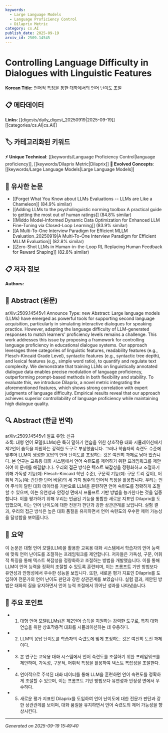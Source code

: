 ```yaml
---
keywords:
  - Large Language Models
  - Language Proficiency Control
  - Dilaprix Metric
category: cs.AI
publish_date: 2025-09-19
arxiv_id: 2509.14545
---
```


<!-- KEYWORD_LINKING_METADATA:
{
  "processed_timestamp": "2025-09-22 21:51:16.056644",
  "vocabulary_version": "1.0",
  "selected_keywords": [
    "Large Language Models",
    "Language Proficiency Control",
    "Dilaprix Metric"
  ],
  "rejected_keywords": [
    "Linguistic Features",
    "Natural Language Processing"
  ],
  "similarity_scores": {
    "Large Language Models": 0.8,
    "Language Proficiency Control": 0.78,
    "Dilaprix Metric": 0.72
  },
  "extraction_method": "AI_prompt_based",
  "budget_applied": true
}
-->


# Controlling Language Difficulty in Dialogues with Linguistic Features

**Korean Title:** 언어적 특징을 통한 대화에서의 언어 난이도 조절

## 📋 메타데이터

**Links**: [[digests/daily_digest_20250919|2025-09-19]]   [[categories/cs.AI|cs.AI]]

## 🏷️ 카테고리화된 키워드
**⚡ Unique Technical**: [[keywords/Language Proficiency Control|language proficiency]], [[keywords/Dilaprix Metric|Dilaprix]]
**🚀 Evolved Concepts**: [[keywords/Large Language Models|Large Language Models]]

## 🔗 유사한 논문
- [[Forget What You Know about LLMs Evaluations -- LLMs are Like a Chameleon]] (84.9% similar)
- [[Adding LLMs to the psycholinguistic norming toolbox A practical guide to getting the most out of human ratings]] (84.8% similar)
- [[Middo Model-Informed Dynamic Data Optimization for Enhanced LLM Fine-Tuning via Closed-Loop Learning]] (83.9% similar)
- [[A Multi-To-One Interview Paradigm for Efficient MLLM Evaluation_20250919|A Multi-To-One Interview Paradigm for Efficient MLLM Evaluation]] (82.8% similar)
- [[Zero-Shot LLMs in Human-in-the-Loop RL Replacing Human Feedback for Reward Shaping]] (82.8% similar)

## 📋 저자 정보

**Authors:** 

## 📄 Abstract (원문)

arXiv:2509.14545v1 Announce Type: new 
Abstract: Large language models (LLMs) have emerged as powerful tools for supporting second language acquisition, particularly in simulating interactive dialogues for speaking practice. However, adapting the language difficulty of LLM-generated responses to match learners' proficiency levels remains a challenge. This work addresses this issue by proposing a framework for controlling language proficiency in educational dialogue systems. Our approach leverages three categories of linguistic features, readability features (e.g., Flesch-Kincaid Grade Level), syntactic features (e.g., syntactic tree depth), and lexical features (e.g., simple word ratio), to quantify and regulate text complexity. We demonstrate that training LLMs on linguistically annotated dialogue data enables precise modulation of language proficiency, outperforming prompt-based methods in both flexibility and stability. To evaluate this, we introduce Dilaprix, a novel metric integrating the aforementioned features, which shows strong correlation with expert judgments of language difficulty. Empirical results reveal that our approach achieves superior controllability of language proficiency while maintaining high dialogue quality.

## 🔍 Abstract (한글 번역)

arXiv:2509.14545v1 발표 유형: 신규  
초록: 대형 언어 모델(LLMs)은 특히 말하기 연습을 위한 상호작용 대화 시뮬레이션에서 제2언어 습득을 지원하는 강력한 도구로 부상했습니다. 그러나 학습자의 숙련도 수준에 맞추어 LLM이 생성한 응답의 언어 난이도를 조정하는 것은 여전히 ​​과제로 남아 있습니다. 본 연구는 교육용 대화 시스템에서 언어 숙련도를 제어하기 위한 프레임워크를 제안하여 이 문제를 해결합니다. 우리의 접근 방식은 텍스트 복잡성을 정량화하고 조절하기 위해 가독성 기능(예: Flesch-Kincaid 학년 수준), 구문적 기능(예: 구문 트리 깊이), 어휘적 기능(예: 간단한 단어 비율)의 세 가지 범주의 언어적 특징을 활용합니다. 우리는 언어 주석이 달린 대화 데이터를 기반으로 LLM을 훈련하면 언어 숙련도를 정확하게 조절할 수 있으며, 이는 유연성과 안정성 면에서 프롬프트 기반 방법을 능가한다는 것을 입증합니다. 이를 평가하기 위해 우리는 언급된 기능을 통합한 새로운 지표인 Dilaprix를 도입했으며, 이는 언어 난이도에 대한 전문가 판단과 강한 상관관계를 보입니다. 실험 결과, 우리의 접근 방식은 높은 대화 품질을 유지하면서 언어 숙련도의 우수한 제어 가능성을 달성함을 보여줍니다.

## 📝 요약

이 논문은 대형 언어 모델(LLM)을 활용한 교육용 대화 시스템에서 학습자의 언어 능력에 맞춰 언어 난이도를 조절하는 프레임워크를 제안합니다. 저자들은 가독성, 구문, 어휘적 특징을 통해 텍스트 복잡성을 정량화하고 조절하는 방법을 개발했습니다. 이를 통해 LLM이 언어 능력을 정확히 조절할 수 있도록 훈련되며, 이는 프롬프트 기반 방법보다 유연성과 안정성에서 우수한 성능을 보입니다. 또한, 새로운 평가 지표인 Dilaprix를 도입하여 전문가의 언어 난이도 판단과 강한 상관관계를 보였습니다. 실험 결과, 제안된 방법은 대화의 질을 유지하면서 언어 능력 조절에서 뛰어난 성과를 나타냈습니다.

## 🎯 주요 포인트

- 1. 대형 언어 모델(LLMs)은 제2언어 습득을 지원하는 강력한 도구로, 특히 대화 연습을 위한 상호작용적 대화를 시뮬레이션하는 데 유용하다.

- 2. LLM의 응답 난이도를 학습자의 숙련도에 맞게 조정하는 것은 여전히 도전 과제이다.

- 3. 본 연구는 교육용 대화 시스템에서 언어 숙련도를 조절하기 위한 프레임워크를 제안하며, 가독성, 구문적, 어휘적 특징을 활용하여 텍스트 복잡성을 조절한다.

- 4. 언어적으로 주석된 대화 데이터를 통해 LLM을 훈련하면 언어 숙련도를 정확하게 조절할 수 있으며, 이는 프롬프트 기반 방법보다 유연성과 안정성 면에서 우수하다.

- 5. 새로운 평가 지표인 Dilaprix를 도입하여 언어 난이도에 대한 전문가 판단과 강한 상관관계를 보이며, 대화 품질을 유지하면서 언어 숙련도의 제어 가능성을 향상시킨다.

---

*Generated on 2025-09-19 15:49:40*
